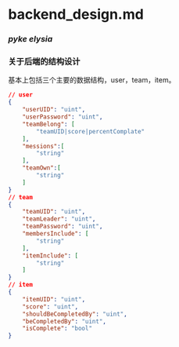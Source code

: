# backend_design.md

### ***pyke elysia***

### 关于后端的结构设计

基本上包括三个主要的数据结构，user，team，item。

```json
// user
{
    "userUID": "uint",
    "userPassword": "uint",
    "teamBelong": [
        "teamUID|score|percentComplate"
    ],
    "messions":[
        "string"
    ],
    "teamOwn":[
        "string"
    ]
}
// team
{
    "teamUID": "uint",
    "teamLeader": "uint",
    "teamPassword": "uint",
    "membersInclude": [
        "string"
    ],
    "itemInclude": [
        "string"
    ]
}
// item
{
    "itemUID": "uint",
    "score": "uint",
    "shouldBeCompletedBy": "uint",
    "beCompletedBy": "uint",
    "isComplete": "bool"
}
```